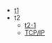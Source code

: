 <!-- Docsify/_sidebar.md -->

<!-- * [首页](/ "home") 
* [test](/t)
* [t](t/)
* [t/t](t/t) -->

<!-- - [项目1](/t.md)
  - 数据结构
    - [stack](/general/algorithm/data-structures/stack/README.zh-CN.md)
    - list
      - [linked-list](/general/algorithm/data-structures/linked-list/README.zh-CN.md)
      - [doubly-linked-list](/general/algorithm/data-structures/doubly-linked-list/README.zh-CN.md)
    - [tree](/general/algorithm/data-structures/tree/README.zh-CN.md)
      - [binary search tree](/general/algorithm/data-structures/tree/binary-search-tree/README.md)
      - [red black tree](/general/algorithm/data-structures/tree/red-black-tree/README.md)
  - 算法
    - [排序算法](/general/algorithm/algorithms/sorting.md) -->
- [t1](/t.md)
- t2
  - [t2-1](/t/t.md)
  - [TCP/IP](/general/network/tcp-ip.md)
